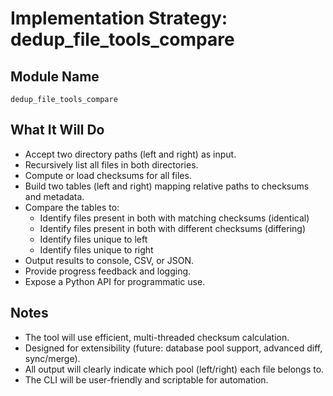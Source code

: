 # Implementation Strategy: dedup_file_tools_compare

## Module Name
`dedup_file_tools_compare`



## What It Will Do
- Accept two directory paths (left and right) as input.
- Recursively list all files in both directories.
- Compute or load checksums for all files.
- Build two tables (left and right) mapping relative paths to checksums and metadata.
- Compare the tables to:
  - Identify files present in both with matching checksums (identical)
  - Identify files present in both with different checksums (differing)
  - Identify files unique to left
  - Identify files unique to right
- Output results to console, CSV, or JSON.
- Provide progress feedback and logging.
- Expose a Python API for programmatic use.



## Notes
- The tool will use efficient, multi-threaded checksum calculation.
- Designed for extensibility (future: database pool support, advanced diff, sync/merge).
- All output will clearly indicate which pool (left/right) each file belongs to.
- The CLI will be user-friendly and scriptable for automation.
